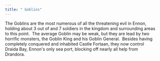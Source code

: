 ```yaml
---
title: " Goblins"
---
```

The Goblins are the most numerous of all the threatening evil in Ennon, holding about 3 out of and 7 soldiers in the kingdom and surrounding areas to this point.  The average Goblin may be weak, but they are lead by two horrific monsters, the Goblin King and his Goblin General.  Besides having completely conquered and inhabited Castle Fortaan, they now control Draida Bay, Ennon's only sea port, blocking off nearly all help from Drandora.

